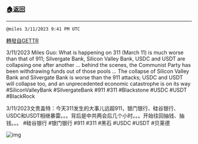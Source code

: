 ###  [:house:返回](README.md)
---


`@miles 3/11/2023 9:41 PM UTC`

[轉發自GETTR](https://gettr.com/post/p2b5w534120)

3/11/2023 Miles Guo: What is happening on 311 (March 11) is much worse than that of 911; Silvergate Bank, Silicon Valley Bank, USDC and USDT are collapsing one after another … behind the scenes, the Communist Party has been withdrawing funds out of those pools …
The collapse of Silicon Valley Bank and Silvergate Bank is worse than the 911 attacks; USDC and USDT will collapse too, and an unprecedented economic catastrophe is on its way
#SiliconValleyBank #SilvergateBank #911 #311 #Blackstone #USDC #USDT #BlackRock

3/11/2023文贵盖特：今天311发生的大事儿远超911，银门银行、硅谷银行、USDC和USDT相继暴雷。。。背后是中共两会后几个小时。。。开始往回抽钱、抽钱。。。
#硅谷银行 #银门银行 #911 #311 #黑石 #USDC #USDT #贝莱德


![img](https://media.gettr.com/group8/getter/2023/03/11/21/e186fea4-b6d8-d95f-1a23-e6e6147726d9/out.jpg)
